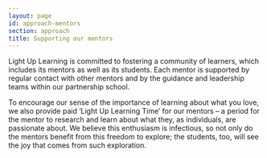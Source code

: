 ```yaml
---
layout: page
id: approach-mentors
section: approach
title: Supporting our mentors
---
```



Light Up Learning is committed to fostering a community of learners, which includes its mentors as well as its students. Each mentor is supported by regular contact with other mentors and by the guidance and leadership teams within our partnership school.

To encourage our sense of the importance of learning about what you love, we also provide paid ‘Light Up Learning Time’ for our mentors – a period for the mentor to research and learn about what they, as individuals, are passionate about. We believe this enthusiasm is infectious, so not only do the mentors benefit from this freedom to explore; the students, too, will see the joy that comes from such exploration.
